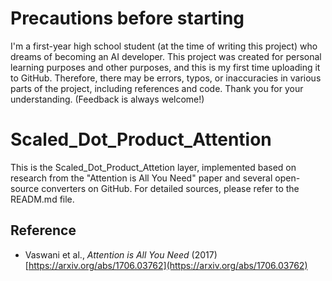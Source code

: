 # Precautions before starting
  I'm a first-year high school student (at the time of writing this project) who dreams of becoming an AI developer. 
  This project was created for personal learning purposes and other purposes, and this is my first time uploading it to GitHub. 
  Therefore, there may be errors, typos, or inaccuracies in various parts of the project, including references and code. 
  Thank you for your understanding. 
  (Feedback is always welcome!)
  
# Scaled_Dot_Product_Attention
This is the Scaled_Dot_Product_Attetion layer, implemented based on research from the "Attention is All You Need" paper and several open-source converters on GitHub. For detailed sources, please refer to the READM.md file.

## Reference
  - Vaswani et al., *Attention is All You Need* (2017)  
  [https://arxiv.org/abs/1706.03762](https://arxiv.org/abs/1706.03762)

